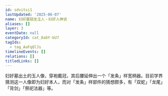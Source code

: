 ```yaml
---
id: sdvitsi1
lastUpdated: '2025-06-07'
name: 妇好墓跽坐玉人・妇好人神说
aliases: []
layer: 3
eventDate: null
categoryId: cat_8abY-bU7
tagIds:
  - tag_AaFqQlJs
timelineEvents: []
relations: []
titledLinks: []
---
```

妇好墓出土的玉人像，穿袍戴冠，其后腰延伸出一个「发条」样宽柄器。目前学界猜测这一人像即为妇好本人，而对「发条」样部件的猜想颇多，有「双蛇」「龙尾」「背剑」「祭祀法器」等。
